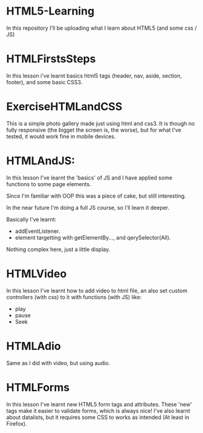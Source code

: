 # HTML5-Learning
In this repository I'll be uploading what I learn about HTML5 (and some css / JS)

# HTMLFirstsSteps
In this lesson i've learnt basics html5 tags (header, nav, aside, section, footer),
and some basic CSS3.

# ExerciseHTMLandCSS

This is a simple photo gallery made just using html and css3.
It is though no fully responsive (the bigget the screen is, the worse), 
but for what I've tested, it would work fine in mobile devices.

# HTMLAndJS:

In this lesson I've learnt the 'basics' of JS and I have applied some functions 
to some page elements.

Since I'm familiar with OOP this was a piece of cake, but still interesting.

In the near future I'm doing a full JS course, so I'll learn it deeper.

Basically I've learnt:
* addEventListener.
* element targetting with getElementBy...,  and qerySelector(All).

Nothing complex here, just a little display.

# HTMLVideo

In this lesson I've learnt how to add video to html file, an also
set custom controllers (with css) to it with functions (with JS) like:
* play
* pause
* Seek

# HTMLAdio

Same as I did with video, but using audio.

# HTMLForms

In this lesson I've learnt new HTML5 form tags and attributes.
These 'new' tags make it easier to validate forms, which is always nice!
I've also learnt about datalists, but it requires some CSS to works as intended (At least in Firefox).

